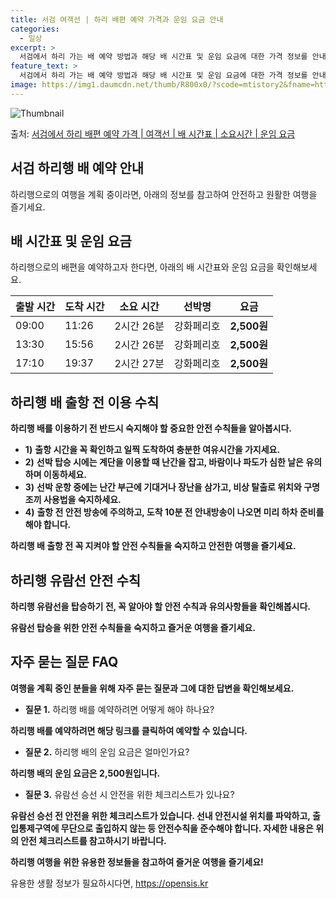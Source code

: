 ```yaml
---
title: 서검 여객선 | 하리 배편 예약 가격과 운임 요금 안내
categories:
  - 일상
excerpt: >
  서검에서 하리 가는 배 예약 방법과 해당 배 시간표 및 운임 요금에 대한 가격 정보를 안내 드리겠습니다. 안전하고 재밋는 하리행 여행을 위해 아래 정보 참고하시기 바랍니다. 하리행 배편 예약하기 👈 클릭서검에서 하리행 배 시간표출발 시간도착 시간소요 시간선박명요금09:0011:262시간 26분강화페리호2,500원13:3015:562시간 26분강화페리호2,500원17:1019:372시간 27분강화페리호2,500원하리행 배편 예약하기 👈 클릭서검에서 하리행 여객선 탑승 시 이용수칙서검에서 하리행 배 출항 전 꼭 숙지해야 할 이용 수칙들을 알아보겠습니다. 중요한 내용: 1) 서검에서 하리행 배 출항시간을 꼭 확인하고 일찍 도착하여 충분한 여유시간을 가지세요. 2) 선박 탑승 시에는 계단을 이용할 때 난간을 잡..
feature_text: >
  서검에서 하리 가는 배 예약 방법과 해당 배 시간표 및 운임 요금에 대한 가격 정보를 안내 드리겠습니다. 안전하고 재밋는 하리행 여행을 위해 아래 정보 참고하시기 바랍니다. 하리행 배편 예약하기 👈 클릭서검에서 하리행 배 시간표출발 시간도착 시간소요 시간선박명요금09:0011:262시간 26분강화페리호2,500원13:3015:562시간 26분강화페리호2,500원17:1019:372시간 27분강화페리호2,500원하리행 배편 예약하기 👈 클릭서검에서 하리행 여객선 탑승 시 이용수칙서검에서 하리행 배 출항 전 꼭 숙지해야 할 이용 수칙들을 알아보겠습니다. 중요한 내용: 1) 서검에서 하리행 배 출항시간을 꼭 확인하고 일찍 도착하여 충분한 여유시간을 가지세요. 2) 선박 탑승 시에는 계단을 이용할 때 난간을 잡..
image: https://img1.daumcdn.net/thumb/R800x0/?scode=mtistory2&fname=https%3A%2F%2Fblog.kakaocdn.net%2Fdn%2FdBvGWM%2FbtsHCUQzsF6%2FH9KjKAE4Y4zLwhDTXPgnL1%2Fimg.webp
---
```


![Thumbnail](https://img1.daumcdn.net/thumb/R800x0/?scode=mtistory2&fname=https%3A%2F%2Fblog.kakaocdn.net%2Fdn%2FdBvGWM%2FbtsHCUQzsF6%2FH9KjKAE4Y4zLwhDTXPgnL1%2Fimg.webp)

<p>출처: <a href="https://opensis.kr/entry/%EC%84%9C%EA%B2%80%EC%97%90%EC%84%9C-%ED%95%98%EB%A6%AC-%EB%B0%B0%ED%8E%B8-%EC%98%88%EC%95%BD-%EA%B0%80%EA%B2%A9-%EC%97%AC%EA%B0%9D%EC%84%A0-%EB%B0%B0-%EC%8B%9C%EA%B0%84%ED%91%9C-%EC%86%8C%EC%9A%94%EC%8B%9C%EA%B0%84-%EC%9A%B4%EC%9E%84-%EC%9A%94%EA%B8%88" rel="dofollow">서검에서 하리 배편 예약 가격 | 여객선 | 배 시간표 | 소요시간 | 운임 요금</a> </p>

## 서검 하리행 배 예약 안내

하리행으로의 여행을 계획 중이라면, 아래의 정보를 참고하여 안전하고 원활한 여행을 즐기세요.

## 배 시간표 및 운임 요금

하리행으로의 배편을 예약하고자 한다면, 아래의 배 시간표와 운임 요금을 확인해보세요.

출발 시간 | 도착 시간 | 소요 시간 | 선박명 | **요금**  
---|---|---|---|---  
09:00 | 11:26 | 2시간 26분 | 강화페리호 | **2,500원**  
13:30 | 15:56 | 2시간 26분 | 강화페리호 | **2,500원**  
17:10 | 19:37 | 2시간 27분 | 강화페리호 | **2,500원**  
  


## 하리행 배 출항 전 이용 수칙

**하리행 배를 이용하기 전 반드시 숙지해야 할 중요한 안전 수칙들을 알아봅시다.**

  * **1)** **출항 시간을 꼭 확인하고 일찍 도착하여 충분한 여유시간을 가지세요.**
  * **2)** **선박 탑승 시에는 계단을 이용할 때 난간을 잡고, 바람이나 파도가 심한 날은 유의하며 이동하세요.**
  * **3)** **선박 운항 중에는 난간 부근에 기대거나 장난을 삼가고, 비상 탈출로 위치와 구명조끼 사용법을 숙지하세요.**
  * **4)** **출항 전 안전 방송에 주의하고, 도착 10분 전 안내방송이 나오면 미리 하차 준비를 해야 합니다.**

**하리행 배 출항 전 꼭 지켜야 할 안전 수칙들을 숙지하고 안전한 여행을 즐기세요.**



## 하리행 유람선 안전 수칙

**하리행 유람선을 탑승하기 전, 꼭 알아야 할 안전 수칙과 유의사항들을 확인해봅시다.**

**유람선 탑승을 위한 안전 수칙들을 숙지하고 즐거운 여행을 즐기세요.**



## 자주 묻는 질문 FAQ

**여행을 계획 중인 분들을 위해 자주 묻는 질문과 그에 대한 답변을 확인해보세요.**

  * **질문 1.** 하리행 배를 예약하려면 어떻게 해야 하나요?

**하리행 배를 예약하려면 해당 링크를 클릭하여 예약할 수 있습니다.**

  * **질문 2.** 하리행 배의 운임 요금은 얼마인가요?

**하리행 배의 운임 요금은 2,500원입니다.**

  * **질문 3.** 유람선 승선 시 안전을 위한 체크리스트가 있나요?

**유람선 승선 전 안전을 위한 체크리스트가 있습니다. 선내 안전시설 위치를 파악하고, 출입통제구역에 무단으로 출입하지 않는 등 안전수칙을
준수해야 합니다. 자세한 내용은 위의 안전 체크리스트를 참고하시기 바랍니다.**



**하리행 여행을 위한 유용한 정보들을 참고하여 즐거운 여행을 즐기세요!**

 

유용한 생활 정보가 필요하시다면, <a href="https://opensis.kr" rel="dofollow">https://opensis.kr</a>


